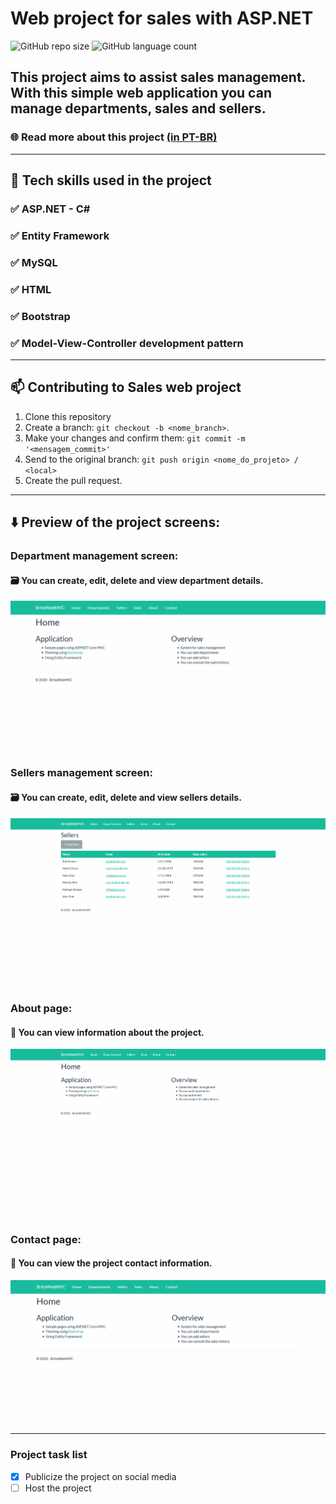 # Web project for sales with ASP.NET

![GitHub repo size](https://img.shields.io/github/repo-size/michellebritoo/webProjectCSharp?style=for-the-badge)
![GitHub language count](https://img.shields.io/github/languages/count/michellebritoo/webProjectCSharp?style=for-the-badge)

## This project aims to assist sales management. With this simple web application you can manage departments, sales and sellers.
### 🌐 Read more about this project [(in PT-BR)](https://michellebritoo.github.io/webProjectCSharp/)
---

## :rocket: Tech skills used in the project
### :white_check_mark: ASP.NET - C#
### :white_check_mark: Entity Framework
### :white_check_mark: MySQL
### :white_check_mark: HTML
### :white_check_mark: Bootstrap
### :white_check_mark: Model-View-Controller development pattern

---

## 📫 Contributing to Sales web project
1. Clone this repository
2. Create a branch: `git checkout -b <nome_branch>`.
3. Make your changes and confirm them: `git commit -m '<mensagem_commit>'`
4. Send to the original branch: `git push origin <nome_do_projeto> / <local>`
5. Create the pull request.

---

## :arrow_down: Preview of the project screens:

### Department management screen:
#### :card_file_box: You can create, edit, delete and view department details.
![Department menagent screen](https://github.com/michellebritoo/webProjectCSharp/blob/master/media/GifWebDepartments.gif)

### Sellers management screen:
#### :card_file_box: You can create, edit, delete and view sellers details.
![Seller menagent screen](https://github.com/michellebritoo/webProjectCSharp/blob/master/media/sellers.gif)

### About page:
#### :memo: You can view information about the project.
![page About](https://github.com/michellebritoo/webProjectCSharp/blob/master/media/about.gif)

### Contact page:
#### :pushpin: You can view the project contact information.
![page_contact](https://github.com/michellebritoo/webProjectCSharp/blob/master/media/contact.gif)

---

### Project task list

- [X] Publicize the project on social media
- [ ] Host the project
